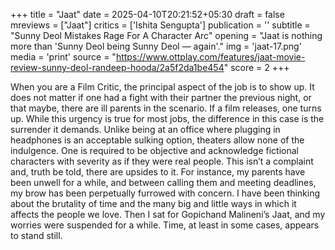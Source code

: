 +++
title = "Jaat"
date = 2025-04-10T20:21:52+05:30
draft = false
mreviews = ["Jaat"]
critics = ['Ishita Sengupta']
publication = ''
subtitle = "Sunny Deol Mistakes Rage For A Character Arc"
opening = "Jaat is nothing more than 'Sunny Deol being Sunny Deol — again'."
img = 'jaat-17.png'
media = 'print'
source = "https://www.ottplay.com/features/jaat-movie-review-sunny-deol-randeep-hooda/2a5f2da1be454"
score = 2
+++

When you are a Film Critic, the principal aspect of the job is to show up. It does not matter if one had a fight with their partner the previous night, or that maybe, there are ill parents in the scenario. If a film releases, one turns up. While this urgency is true for most jobs, the difference in this case is the surrender it demands. Unlike being at an office where plugging in headphones is an acceptable sulking option, theaters allow none of the indulgence. One is required to be objective and acknowledge fictional characters with severity as if they were real people. This isn’t a complaint and, truth be told, there are upsides to it. For instance, my parents have been unwell for a while, and between calling them and meeting deadlines, my brow has been perpetually furrowed with concern. I have been thinking about the brutality of time and the many big and little ways in which it affects the people we love. Then I sat for Gopichand Malineni’s Jaat, and my worries were suspended for a while. Time, at least in some cases, appears to stand still.
